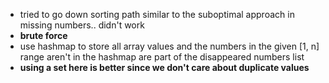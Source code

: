 * tried to go down sorting path similar to the suboptimal approach in missing numbers.. didn't work
* **brute force**
* use hashmap to store all array values and the numbers in the given [1, n] range aren't in the hashmap are part of the disappeared numbers list
* **using a set here is better since we don't care about duplicate values**